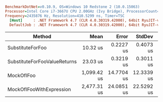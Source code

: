 ``` ini

BenchmarkDotNet=v0.10.9, OS=Windows 10 Redstone 2 (10.0.15063)
Processor=Intel Core i7-3667U CPU 2.00GHz (Ivy Bridge), ProcessorCount=4
Frequency=2435876 Hz, Resolution=410.5299 ns, Timer=TSC
  [Host]     : .NET Framework 4.7 (CLR 4.0.30319.42000), 64bit RyuJIT-v4.7.2115.0
  DefaultJob : .NET Framework 4.7 (CLR 4.0.30319.42000), 64bit RyuJIT-v4.7.2115.0


```
 |                       Method |        Mean |      Error |     StdDev | Scaled | ScaledSD |   Gen 0 |   Gen 1 | Allocated |
 |----------------------------- |------------:|-----------:|-----------:|-------:|---------:|--------:|--------:|----------:|
 |             SubstituteForFoo |    10.32 us |  0.2227 us |  0.4073 us |   1.00 |     0.00 |  3.1738 |       - |    6.5 KB |
 | SubstituteForFooValueReturns |    23.03 us |  0.3219 us |  0.3011 us |   2.23 |     0.09 |  5.3406 |       - |  10.94 KB |
 |                   MockOfIFoo | 1,099.42 us | 14.7704 us | 12.3339 us | 106.67 |     4.13 | 23.4375 |  7.8125 |  48.64 KB |
 |     MockOfIFooWithExpression | 2,477.31 us | 24.0851 us | 22.5292 us | 240.37 |     9.18 | 35.1563 | 11.7188 |  79.07 KB |
